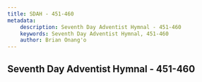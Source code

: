 ```yaml
---
title: SDAH - 451-460
metadata:
    description: Seventh Day Adventist Hymnal - 451-460
    keywords: Seventh Day Adventist Hymnal, 451-460
    author: Brian Onang'o
---
```



## Seventh Day Adventist Hymnal - 451-460
  